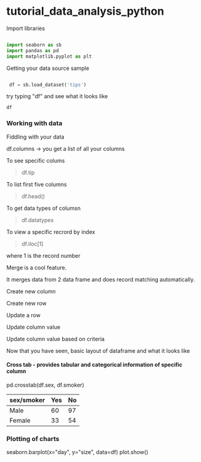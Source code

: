 # tutorial_data_analysis_python

Import libraries 

~~~ python 

import seaborn as sb
import pandas as pd
import matplotlib.pyplot as plt

~~~~

Getting your data source sample 

~~~python 

 df = sb.load_dataset('tips')

~~~

try typing "df" and see what it looks like 

~~~python
df
~~~~

### Working with data

Fiddling with your data 


df.columns -> you get a list of all your columns 

To see specific colums 

> df.tip

To list first five columns 

> df.head()


To get data types of columsn 

> df.datatypes


To view a specific recrord by index

> df.iloc[1]

where 1 is the record number 


Merge is a cool feature. 

It merges data from 2 data frame and does record matching automatically.




Create new column 

Create new row 

Update a row 

Update column value 

Update column value based on criteria



Now that you have seen, basic layout of dataframe and what it looks like 


#### Cross tab - provides tabular and categorical information of specific column  

pd.crosstab(df.sex, df.smoker)
       
sex/smoker    |  Yes | No|
--- | ---|---
Male     |     60     |  97|
Female   |     33   |    54|





### Plotting of charts 

seaborn.barplot(x="day", y="size", data=df)
plot.show()
